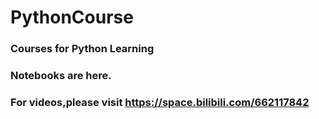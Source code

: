 # PythonCourse
### Courses for Python Learning
### Notebooks are here.
### For videos,please visit https://space.bilibili.com/662117842
